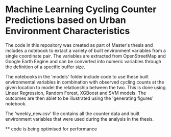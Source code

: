 # Machine Learning Cycling Counter Predictions based on Urban Environment Characteristics

The code in this repository was created as part of Master's thesis and includes a notebook to extact a variety of built environment variables from a single coordinate pair. The variables are extracted from OpenStreetMap and Google Earth Engine and can be converted into numeric variables through the definition of a specific buffer size. 

The notebooks in the 'models' folder include code to use these built environmental variables in combination with observed cycling counts at the given location to model the relationship between the two. This is done using Linear Regression, Random Forest, XGBoost and SVM models. The outcomes are then ablet to be illustrated using the 'generating figures' notebook. 

The 'weekly_new.csv' file contains all the counter data and built environment variables that were used during the analysis in the thesis.


** code is being optimised for performance
